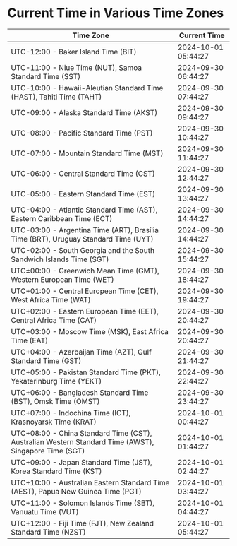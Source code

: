 # Current Time in Various Time Zones

| Time Zone | Current Time |
|-----------|--------------|
| UTC-12:00 - Baker Island Time (BIT) | 2024-10-01 05:44:27 |
| UTC-11:00 - Niue Time (NUT), Samoa Standard Time (SST) | 2024-09-30 06:44:27 |
| UTC-10:00 - Hawaii-Aleutian Standard Time (HAST), Tahiti Time (TAHT) | 2024-09-30 07:44:27 |
| UTC-09:00 - Alaska Standard Time (AKST) | 2024-09-30 09:44:27 |
| UTC-08:00 - Pacific Standard Time (PST) | 2024-09-30 10:44:27 |
| UTC-07:00 - Mountain Standard Time (MST) | 2024-09-30 11:44:27 |
| UTC-06:00 - Central Standard Time (CST) | 2024-09-30 12:44:27 |
| UTC-05:00 - Eastern Standard Time (EST) | 2024-09-30 13:44:27 |
| UTC-04:00 - Atlantic Standard Time (AST), Eastern Caribbean Time (ECT) | 2024-09-30 14:44:27 |
| UTC-03:00 - Argentina Time (ART), Brasília Time (BRT), Uruguay Standard Time (UYT) | 2024-09-30 14:44:27 |
| UTC-02:00 - South Georgia and the South Sandwich Islands Time (SGT) | 2024-09-30 15:44:27 |
| UTC±00:00 - Greenwich Mean Time (GMT), Western European Time (WET) | 2024-09-30 18:44:27 |
| UTC+01:00 - Central European Time (CET), West Africa Time (WAT) | 2024-09-30 19:44:27 |
| UTC+02:00 - Eastern European Time (EET), Central Africa Time (CAT) | 2024-09-30 20:44:27 |
| UTC+03:00 - Moscow Time (MSK), East Africa Time (EAT) | 2024-09-30 20:44:27 |
| UTC+04:00 - Azerbaijan Time (AZT), Gulf Standard Time (GST) | 2024-09-30 21:44:27 |
| UTC+05:00 - Pakistan Standard Time (PKT), Yekaterinburg Time (YEKT) | 2024-09-30 22:44:27 |
| UTC+06:00 - Bangladesh Standard Time (BST), Omsk Time (OMST) | 2024-09-30 23:44:27 |
| UTC+07:00 - Indochina Time (ICT), Krasnoyarsk Time (KRAT) | 2024-10-01 00:44:27 |
| UTC+08:00 - China Standard Time (CST), Australian Western Standard Time (AWST), Singapore Time (SGT) | 2024-10-01 01:44:27 |
| UTC+09:00 - Japan Standard Time (JST), Korea Standard Time (KST) | 2024-10-01 02:44:27 |
| UTC+10:00 - Australian Eastern Standard Time (AEST), Papua New Guinea Time (PGT) | 2024-10-01 03:44:27 |
| UTC+11:00 - Solomon Islands Time (SBT), Vanuatu Time (VUT) | 2024-10-01 04:44:27 |
| UTC+12:00 - Fiji Time (FJT), New Zealand Standard Time (NZST) | 2024-10-01 05:44:27 |
